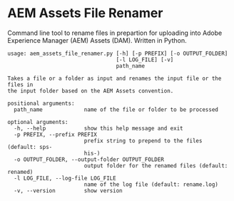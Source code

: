# AEM Assets File Renamer

Command line tool to rename files in prepartion for uploading into Adobe Experience Manager (AEM) Assets (DAM).
Written in Python.

```
usage: aem_assets_file_renamer.py [-h] [-p PREFIX] [-o OUTPUT_FOLDER]
                                  [-l LOG_FILE] [-v]
                                  path_name

Takes a file or a folder as input and renames the input file or the files in
the input folder based on the AEM Assets convention.

positional arguments:
  path_name             name of the file or folder to be processed

optional arguments:
  -h, --help            show this help message and exit
  -p PREFIX, --prefix PREFIX
                        prefix string to prepend to the files (default: sps-
                        his-)
  -o OUTPUT_FOLDER, --output-folder OUTPUT_FOLDER
                        output folder for the renamed files (default: renamed)
  -l LOG_FILE, --log-file LOG_FILE
                        name of the log file (default: rename.log)
  -v, --version         show version
```
